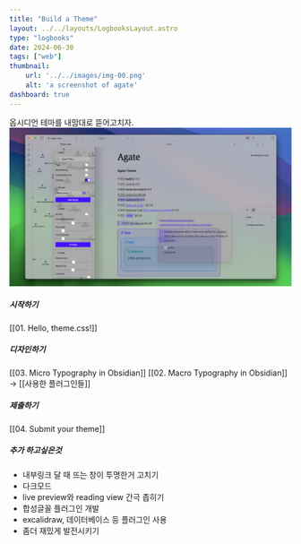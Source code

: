 ```yaml
---
title: "Build a Theme"
layout: ../../layouts/LogbooksLayout.astro
type: "logbooks"
date: 2024-06-30
tags: ["web"]
thumbnail:
	url: '../../images/img-00.png'
	alt: 'a screenshot of agate'
dashboard: true
---
```

옵시디언 테마를 내맘대로 뜯어고치자.![](../../images/img-00.png)

##### 시작하기
[[01. Hello, theme.css!]]
##### 디자인하기
[[03. Micro Typography in Obsidian]]
[[02. Macro Typography in Obsidian]] 
→  [[사용한 플러그인들]]
##### 제출하기
[[04. Submit your theme]]

##### 추가 하고싶은것
- 내부링크 달 때 뜨는 창이 투명한거 고치기
- 다크모드
- live preview와 reading view 간극 좁히기
- 합성글꼴 플러그인 개발
- excalidraw, 데이터베이스 등 플러그인 사용
- 좀더 재밌게 발전시키기